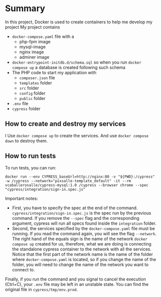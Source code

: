 # Summary
In this project, Docker is used to create containers to help me develop my project
My project contains
* `docker-compose.yaml` file with a
    * php-fpm image
    * mysql-image
    * nginx image
    * adminer image
* `docker-entrypoint-initdb.d/schema.sql` so when you run `docker compose up` a database is created following such
  schema
* The PHP code to start my application with
    * `composer.json` file
    * `templates` folder
    * `src` folder
    * `config` folder
    * `public` folder
* `.env` file
* `cypress` folder

## How to create and destroy my services

I Use `docker compose up` to create the services. And use `docker compose down` to destroy them.


## How to run tests
To run tests, you can run:

```
docker run --env CYPRESS_baseUrl=http://nginx:80 -v "${PWD}:/cypress" -w /cypress --network="pixsalle-template_default" -it --rm vcaballerosalle/cypress-mysql:1.0 /cypress --browser chrome --spec "cypress/integration/sign-in.spec.js"
```

Important notes:

* First, you have to specify the spec at the end of the command. `cypress/integration/sign-in.spec.js` is the spec run
  by the previous command. If you remove the `--spec` flag and the corresponding argument, cypress will run all specs
  found inside the `integration` folder.
* Second, the services specified by the `docker-compose.yaml` file must be running. If you read the command again, you
  will see the flag `--network`. The right hand of the equals sign is the name of the network `docker compose up`
  created for us, therefore, what we are doing is connecting the standalone cypress container to the network with all
  the services. Notice that the first part of the network name is the name of the folder where `docker-compose.yaml` is
  located, so if you change the name of the folder, you will need to change the name of the network you want to connect
  to.

Finally, if you run the command and you signal to cancel the execution (Ctrl+C), your `.env` file may be left in an
unstable state. You can find the original file in `cypress/tmp/env.prod`.
